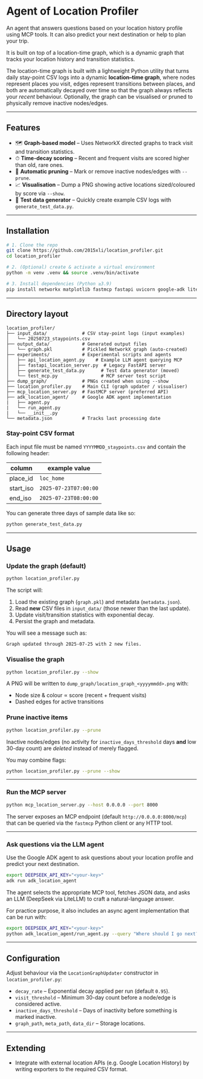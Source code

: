 # Agent of Location Profiler

An agent that answers questions based on your location history profile using MCP tools. It can also predict your next destination or help to plan your trip.

It is built on top of a location-time graph, which is a dynamic graph that tracks your location history and transition statistics.

The location-time graph is built with a lightweight Python utility that turns daily stay-point CSV logs into a dynamic **location–time graph**, where nodes represent places you visit, edges represent transitions between places, and both are automatically decayed over time so that the graph always reflects your *recent* behaviour. 
Optionally, the graph can be visualised or pruned to physically remove inactive nodes/edges.

---

## Features

* 🗺 **Graph-based model** – Uses NetworkX directed graphs to track visit and transition statistics.
* ⏱ **Time-decay scoring** – Recent and frequent visits are scored higher than old, rare ones.
* 🧹 **Automatic pruning** – Mark or remove inactive nodes/edges with `--prune`.
* 📈 **Visualisation** – Dump a PNG showing active locations sized/coloured by score via `--show`.
* 🧪 **Test data generator** – Quickly create example CSV logs with `generate_test_data.py`.

---

## Installation

```bash
# 1. Clone the repo
git clone https://github.com/2015xli/location_profiler.git
cd location_profiler

# 2. (Optional) create & activate a virtual environment
python -m venv .venv && source .venv/bin/activate

# 3. Install dependencies (Python ≥3.9)
pip install networkx matplotlib fastmcp fastapi uvicorn google-adk litellm[deepseek]
```

---

## Directory layout

```
location_profiler/
├── input_data/             # CSV stay-point logs (input examples)
│   └── 20250723_staypoints.csv
├── output_data/            # Generated output files
│   └── graph.pkl           # Pickled NetworkX graph (auto-created)
├── experiments/            # Experimental scripts and agents
│   ├── api_location_agent.py    # Example LLM agent querying MCP
│   ├── fastapi_location_server.py  # Legacy FastAPI server
│   ├── generate_test_data.py      # Test data generator (moved)
│   └── test_mcp.py                # MCP server test script
├── dump_graph/             # PNGs created when using --show
├── location_profiler.py    # Main CLI (graph updater / visualiser)
├── mcp_location_server.py  # FastMCP server (preferred API)
├── adk_location_agent/     # Google ADK agent implementation
|   ├── agent.py
|   └── run_agent.py
|   └── __init__.py
└── metadata.json           # Tracks last processing date
```

### Stay-point CSV format

Each input file must be named `YYYYMMDD_staypoints.csv` and contain the following header:

| column     | example value                 |
|------------|------------------------------|
| place_id   | `loc_home`                   |
| start_iso  | `2025-07-23T07:00:00`        |
| end_iso    | `2025-07-23T08:00:00`        |

You can generate three days of sample data like so:

```bash
python generate_test_data.py
```

---

## Usage

### Update the graph (default)

```bash
python location_profiler.py
```

The script will:
1. Load the existing graph (`graph.pkl`) and metadata (`metadata.json`).
2. Read **new** CSV files in `input_data/` (those newer than the last update).
3. Update visit/transition statistics with exponential decay.
4. Persist the graph and metadata.

You will see a message such as:

```
Graph updated through 2025-07-25 with 2 new files.
```

### Visualise the graph

```bash
python location_profiler.py --show
```

A PNG will be written to `dump_graph/location_graph_<yyyymmdd>.png` with:
* Node size & colour ∝ score (recent + frequent visits)
* Dashed edges for active transitions

### Prune inactive items

```bash
python location_profiler.py --prune
```

Inactive nodes/edges (no activity for `inactive_days_threshold` days **and** low 30-day count) are *deleted* instead of merely flagged.

You may combine flags:

```bash
python location_profiler.py --prune --show
```

---

### Run the MCP server

```bash
python mcp_location_server.py --host 0.0.0.0 --port 8000
```

The server exposes an MCP endpoint (default `http://0.0.0.0:8000/mcp`) that can be queried via the `fastmcp` Python client or any HTTP tool.

---

### Ask questions via the LLM agent

Use the Google ADK agent to ask questions about your location profile and predict your next destination.

```bash
export DEEPSEEK_API_KEY="<your-key>"
adk run adk_location_agent
```

The agent selects the appropriate MCP tool, fetches JSON data, and asks an LLM (DeepSeek via LiteLLM) to craft a natural-language answer.

For practice purpose, it also includes an async agent implementation that can be run with:
```bash
export DEEPSEEK_API_KEY="<your-key>"
python adk_location_agent/run_agent.py --query "Where should I go next?"
```

---

## Configuration

Adjust behaviour via the `LocationGraphUpdater` constructor in `location_profiler.py`:

* `decay_rate` – Exponential decay applied per run (default `0.95`).
* `visit_threshold` – Minimum 30-day count before a node/edge is considered active.
* `inactive_days_threshold` – Days of inactivity before something is marked inactive.
* `graph_path`, `meta_path`, `data_dir` – Storage locations.

---

## Extending

* Integrate with external location APIs (e.g. Google Location History) by writing exporters to the required CSV format.

